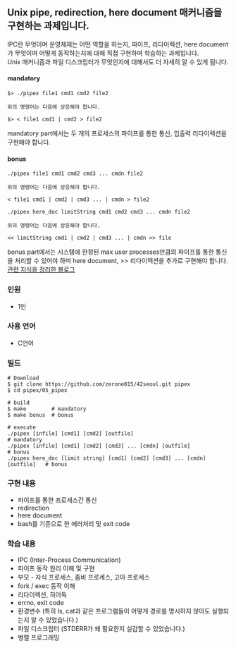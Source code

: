 ## Unix pipe, redirection, here document 매커니즘을 구현하는 과제입니다.
IPC란 무엇이며 운영체제는 어떤 역할을 하는지, 파이프, 리다이렉션, here document가 무엇이며 어떻게 동작하는지에 대해 직접 구현하며 학습하는 과제입니다.   
Unix 매커니즘과 파일 디스크립터가 무엇인지에 대해서도 더 자세히 알 수 있게 됩니다.  
#### mandatory
```
$> ./pipex file1 cmd1 cmd2 file2

위의 명령어는 다음에 상응해야 합니다.

$> < file1 cmd1 | cmd2 > file2
```  
mandatory part에서는 두 개의 프로세스의 파이프를 통한 통신, 입출력 리다이렉션을 구현해야 합니다.  

#### bonus
```
./pipex file1 cmd1 cmd2 cmd3 ... cmdn file2

위의 명령어는 다음에 상응해야 합니다.

< file1 cmd1 | cmd2 | cmd3 ... | cmdn > file2

./pipex here_doc limitString cmd1 cmd2 cmd3 ... cmdn file2

위의 명령어는 다음에 상응해야 합니다.

<< limitString cmd1 | cmd2 | cmd3 ... | cmdn >> file
```  
bonus part에서는 시스템에 한정된 max user processes만큼의 파이프를 통한 통신을 처리할 수 있어야 하며 here document, >> 리다이렉션을 추가로 구현해야 합니다.  
[관련 지식을 정리한 블로그](https://velog.io/@zerone015/series/pipex)  

### 인원
- 1인
### 사용 언어
- C언어
### 빌드
```shell
# Download
$ git clone https://github.com/zerone015/42seoul.git pipex
$ cd pipex/05_pipex

# build
$ make        # mandatory
$ make bonus  # bonus

# execute
./pipex [infile] [cmd1] [cmd2] [outfile]                                    # mandatory
./pipex [infile] [cmd1] [cmd2] [cmd3] ... [cmdn] [outfile]                  # bonus
./pipex here_doc [limit string] [cmd1] [cmd2] [cmd3] ... [cmdn] [outfile]   # bonus
```
### 구현 내용
- 파이프를 통한 프로세스간 통신
- redirection
- here document
- bash를 기준으로 한 에러처리 및 exit code
### 학습 내용
- IPC (Inter-Process Communication)
- 파이프 동작 원리 이해 및 구현
- 부모 - 자식 프로세스, 좀비 프로세스, 고아 프로세스
- fork / exec 동작 이해
- 리다이렉션, 히어독
- errno, exit code
- 환경변수 (특히 ls, cat과 같은 프로그램들이 어떻게 경로를 명시하지 않아도 실행되는지 알 수 있었습니다.)
- 파일 디스크립터 (STDERR가 왜 필요한지 실감할 수 있었습니다.)
- 병렬 프로그래밍  


